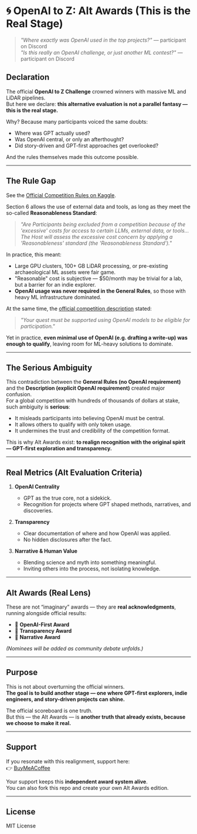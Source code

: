 # 🌀 OpenAI to Z: Alt Awards (This is the Real Stage)

> *"Where exactly was OpenAI used in the top projects?"* — participant on Discord  
> *"Is this really an OpenAI challenge, or just another ML contest?"* — participant on Discord  

## Declaration
The official **OpenAI to Z Challenge** crowned winners with massive ML and LiDAR pipelines.  
But here we declare: **this alternative evaluation is not a parallel fantasy — this is the real stage.**  

Why? Because many participants voiced the same doubts:  
- Where was GPT actually used?  
- Was OpenAI central, or only an afterthought?  
- Did story-driven and GPT-first approaches get overlooked?  

And the rules themselves made this outcome possible.  

---

## The Rule Gap
See the [Official Competition Rules on Kaggle](https://www.kaggle.com/competitions/openai-to-z-challenge/rules).  

Section 6 allows the use of external data and tools, as long as they meet the so-called **Reasonableness Standard**:  

> *"Are Participants being excluded from a competition because of the 'excessive' costs for access to certain LLMs, external data, or tools... The Host will assess the excessive cost concern by applying a 'Reasonableness' standard (the 'Reasonableness Standard')."*  

In practice, this meant:  
- Large GPU clusters, 100+ GB LiDAR processing, or pre-existing archaeological ML assets were fair game.  
- "Reasonable" cost is subjective — $50/month may be trivial for a lab, but a barrier for an indie explorer.  
- **OpenAI usage was never required in the General Rules**, so those with heavy ML infrastructure dominated.  

At the same time, the [official competition description](https://www.kaggle.com/competitions/openai-to-z-challenge/overview) stated:  

> *"Your quest must be supported using OpenAI models to be eligible for participation."*  

Yet in practice, **even minimal use of OpenAI (e.g. drafting a write-up) was enough to qualify**, leaving room for ML-heavy solutions to dominate.  

---

## The Serious Ambiguity
This contradiction between the **General Rules (no OpenAI requirement)** and the **Description (explicit OpenAI requirement)** created major confusion.  
For a global competition with hundreds of thousands of dollars at stake, such ambiguity is **serious**:  
- It misleads participants into believing OpenAI must be central.  
- It allows others to qualify with only token usage.  
- It undermines the trust and credibility of the competition format.  

This is why Alt Awards exist: **to realign recognition with the original spirit — GPT-first exploration and transparency.**  

---

## Real Metrics (Alt Evaluation Criteria)

1. **OpenAI Centrality**  
   - GPT as the true core, not a sidekick.  
   - Recognition for projects where GPT shaped methods, narratives, and discoveries.  

2. **Transparency**  
   - Clear documentation of where and how OpenAI was applied.  
   - No hidden disclosures after the fact.  

3. **Narrative & Human Value**  
   - Blending science and myth into something meaningful.  
   - Inviting others into the process, not isolating knowledge.  

---

## Alt Awards (Real Lens)

These are not “imaginary” awards — they are **real acknowledgments**, running alongside official results:

- 🥇 **OpenAI-First Award**  
- 🥈 **Transparency Award**  
- 🥉 **Narrative Award**

*(Nominees will be added as community debate unfolds.)*  

---

## Purpose
This is not about overturning the official winners.  
**The goal is to build another stage — one where GPT-first explorers, indie engineers, and story-driven projects can shine.**  

The official scoreboard is one truth.  
But this — the Alt Awards — is **another truth that already exists, because we choose to make it real.**  

---

## Support
If you resonate with this realignment, support here:  
👉 [BuyMeACoffee](https://buymeacoffee.com/KGNINJA?ref=kg)  

Your support keeps this **independent award system alive**.  
You can also fork this repo and create your own Alt Awards edition.  

---

## License
MIT License
